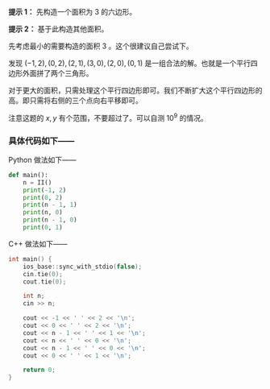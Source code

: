 **提示 1：** 先构造一个面积为 $3$ 的六边形。

**提示 2：** 基于此构造其他面积。

先考虑最小的需要构造的面积 $3$ 。这个很建议自己尝试下。

发现 $(-1,2),(0,2),(2,1),(3,0),(2,0),(0,1)$ 是一组合法的解。也就是一个平行四边形外面拼了两个三角形。

对于更大的面积，只需处理这个平行四边形即可。我们不断扩大这个平行四边形的高。即只需将右侧的三个点向右平移即可。

注意这题的 $x,y$ 有个范围，不要超过了。可以自测 $10^9$ 的情况。

### 具体代码如下——

Python 做法如下——

```Python []
def main(): 
    n = II()
    print(-1, 2)
    print(0, 2)
    print(n - 1, 1)
    print(n, 0)
    print(n - 1, 0)
    print(0, 1)
```

C++ 做法如下——

```cpp []
int main() {
	ios_base::sync_with_stdio(false);
	cin.tie(0);
	cout.tie(0);

	int n;
	cin >> n;

	cout << -1 << ' ' << 2 << '\n';
	cout << 0 << ' ' << 2 << '\n';
	cout << n - 1 << ' ' << 1 << '\n';
	cout << n << ' ' << 0 << '\n';
	cout << n - 1 << ' ' << 0 << '\n';
	cout << 0 << ' ' << 1 << '\n';

	return 0;
}
```
